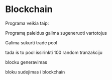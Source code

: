 # Blockchain

Programa veikia taip:

Programą paleidus galima sugeneruoti vartotojus

Galima sukurti trade pool 

tada is to pool issirinkti 100 random  tranzakciju

blocku generavimas

bloku sudejimas i blockchain
